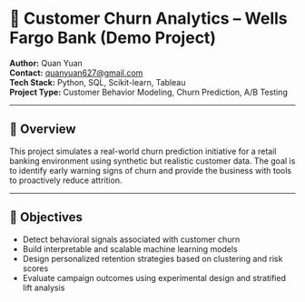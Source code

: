 # 🧠 Customer Churn Analytics – Wells Fargo Bank (Demo Project)

**Author:** Quan Yuan  
**Contact:** quanyuan627@gmail.com  
**Tech Stack:** Python, SQL, Scikit-learn, Tableau  
**Project Type:** Customer Behavior Modeling, Churn Prediction, A/B Testing

---

## 📌 Overview

This project simulates a real-world churn prediction initiative for a retail banking environment using synthetic but realistic customer data. The goal is to identify early warning signs of churn and provide the business with tools to proactively reduce attrition.

---

## 🎯 Objectives

- Detect behavioral signals associated with customer churn
- Build interpretable and scalable machine learning models
- Design personalized retention strategies based on clustering and risk scores
- Evaluate campaign outcomes using experimental design and stratified lift analysis




